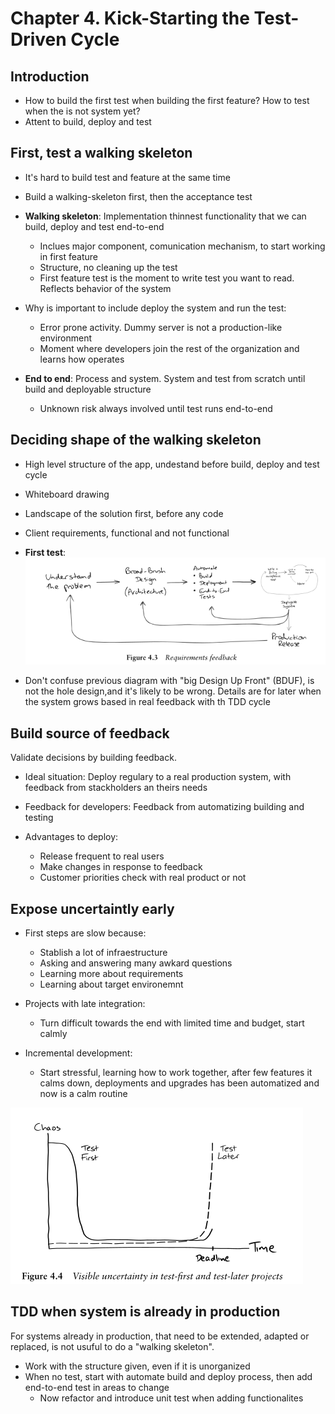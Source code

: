 # Chapter 4. Kick-Starting the Test-Driven Cycle

## Introduction

- How to build the first test when building the first feature? How to test when the is not system yet?
- Attent to build, deploy and test

## First, test a walking skeleton
- It's hard to build test and feature at the same time
- Build a walking-skeleton first, then the acceptance test
- __Walking skeleton__: Implementation thinnest functionality that we can build, deploy and test end-to-end
    - Inclues major component, comunication mechanism, to start working in first feature
    - Structure, no cleaning up the test
    - First feature test is the moment to write test you want to read. Reflects behavior of the system

- Why is important to include deploy the system and run the test:
    - Error prone activity. Dummy server is not a production-like environment
    - Moment where developers join the rest of the organization and learns how operates

- __End to end__: Process and system. System and test from scratch until build and deployable structure
    - Unknown risk always involved until test runs end-to-end

## Deciding shape of the walking skeleton
- High level structure of the app, undestand before build, deploy and test cycle
- Whiteboard drawing
- Landscape of the solution first, before any code
- Client requirements, functional and not functional
- __First test__: 
![Context first test](../images/chapter4/context-first-test.png)

- Don't confuse previous diagram with "big Design Up Front" (BDUF), is not the hole design,and it's likely to be wrong. Details are for later when the system grows based in real feedback with th TDD cycle

## Build source of feedback
Validate decisions by building feedback.
- Ideal situation: Deploy regulary to a real production system, with feedback from stackholders an theirs needs
- Feedback for developers: Feedback from automatizing building and testing

- Advantages to deploy: 
    - Release frequent to real users
    - Make changes in response to feedback
    - Customer priorities check with real product or not

## Expose uncertaintly early
- First steps are slow because:
    - Stablish a lot of infraestructure
    - Asking and answering many awkard questions
    - Learning more about requirements
    - Learning about target environemnt

- Projects with late integration:
    - Turn difficult towards the end with limited time and budget, start calmly

- Incremental development:
    - Start stressful, learning how to work together, after few features it calms down, deployments and upgrades has been automatized and now is a calm routine

![test first vs test later](../images/chapter4/test-firstvstest-later.png)

## TDD when system is already in production
For systems already in production, that need to be extended, adapted or replaced, is not usuful to do a "walking skeleton".

- Work with the structure given, even if it is unorganized
- When no test, start with automate build and deploy process, then add end-to-end test in areas to change
    - Now refactor and introduce unit test when adding functionalites